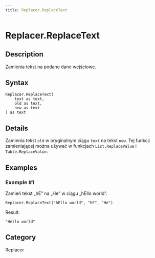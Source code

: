 ```yaml
---
title: Replacer.ReplaceText
---
```


# Replacer.ReplaceText


## Description

Zamienia tekst na podane dane wejściowe.


## Syntax

```powerquery
Replacer.ReplaceText(
    text as text,
    old as text,
    new as text
) as text
```


## Details

Zamienia tekst <code>old</code> w oryginalnym ciągu <code>text</code> na tekst <code>new</code>. Tej funkcji zamieniającej można używać w funkcjach <code>List.ReplaceValue</code> i <code>Table.ReplaceValue</code>.


## Examples

### Example #1 
Zamień tekst „hE” na „He” w ciągu „hEllo world”.
```powerquery
Replacer.ReplaceText("hEllo world", "hE", "He")
```

Result: 
```powerquery
"Hello world"
```




## Category
Replacer

